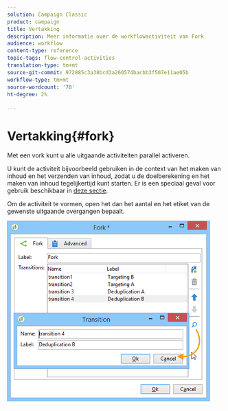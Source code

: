 ```yaml
---
solution: Campaign Classic
product: campaign
title: Vertakking
description: Meer informatie over de workflowactiviteit van Fork
audience: workflow
content-type: reference
topic-tags: flow-control-activities
translation-type: tm+mt
source-git-commit: 972885c3a38bcd3a260574bacbb3f507e11ae05b
workflow-type: tm+mt
source-wordcount: '78'
ht-degree: 2%

---
```



# Vertakking{#fork}

Met een vork kunt u alle uitgaande activiteiten parallel activeren.

U kunt de activiteit bijvoorbeeld gebruiken in de context van het maken van inhoud en het verzenden van inhoud, zodat u de doelberekening en het maken van inhoud tegelijkertijd kunt starten. Er is een speciaal geval voor gebruik beschikbaar in [deze sectie](../../delivery/using/automating-via-workflows.md#creating-the-delivery-and-its-content).

Om de activiteit te vormen, open het dan het aantal en het etiket van de gewenste uitgaande overgangen bepaalt.

![](assets/s_user_segmentation_fork.png)

